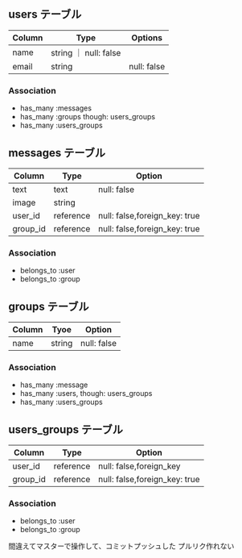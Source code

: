 ## users テーブル

| Column | Type                  | Options     |
| ------ | --------------------- | ----------- |
| name   | string ｜ null: false |
| email  | string                | null: false |

### Association

- has_many :messages
- has_many :groups though: users_groups
- has_many :users_groups

## messages テーブル

| Column   | Type      | Option                        |
| -------- | --------- | ----------------------------- |
| text     | text      | null: false                   |
| image    | string    |                               |
| user_id  | reference | null: false,foreign_key: true |
| group_id | reference | null: false,foreign_key: true |

### Association

- belongs_to :user
- belongs_to :group

## groups テーブル

| Column | Tyoe   | Option      |
| ------ | ------ | ----------- |
| name   | string | null: false |

### Association

- has_many :message
- has_many :users, though: users_groups
- has_many :users_groups

## users_groups テーブル

| Column   | Type      | Option                        |
| -------- | --------- | ----------------------------- |
| user_id  | reference | null: false,foreign_key       |
| group_id | reference | null: false,foreign_key: true |

### Association

- belongs_to :user
- belongs_to :group

間違えてマスターで操作して、コミットプッシュした
プルリク作れない
